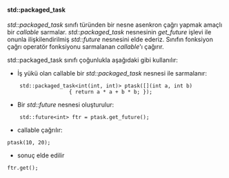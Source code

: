 #### std::packaged_task


_std::packaged_task_ sınıfı türünden bir nesne asenkron çağrı yapmak amaçlı bir _callable_ sarmalar.
_std::packaged_task_ nesnesinin _get_future_ işlevi ile onunla ilişkilendirilmiş _std::future_ nesnesini elde ederiz.
Sınıfın fonksiyon çağrı operatör fonksiyonu sarmalanan _callable_'ı çağırır.

std::packaged_task sınıfı çoğunlukla aşağıdaki gibi kullanılır:


+ İş yükü olan callable bir _std::packaged_task_ nesnesi ile sarmalanır:
	
```
	std::packaged_task<int(int, int)> ptask([](int a, int b)
					{ return a * a + b * b; });
```

+ Bir _std::future_ nesnesi oluşturulur:
```
	std::future<int> ftr = ptask.get_future();
```

+ callable çağrılır:
```
ptask(10, 20);
```
+ sonuç elde edilir
```
ftr.get();
```
